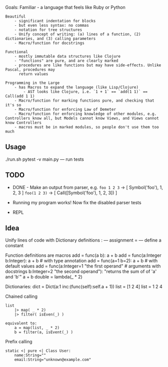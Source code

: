 Goals:
    Familiar
        - a language that feels like Ruby or Python

    Beautiful
        - significant indentation for blocks
        - but even less syntax: no commas
        - notation for tree structures
        - Unify concept of writing: (a) lines of a function, (2) dictionaries, and (3) calling parameters
        - Macro/function for docstrings

    Functional
        - mostly immutable data structures like Clojure
        - "functions" are pure, and are clearly marked
        - procedures are like functions but may have side-effects. Unlike Pascal, procedures may
          return values

    Programming in the Large
        - has Macros to expand the language (like Lisp/Clojure)
            - AST looks like Clojure, i.e. `1 + 1` == `add(1 1)` == Call(add 1 1)
        - Macro/function for marking functions pure, and checking that it's so
        - Macro/function for enforcing Law of Demeter
        - Macro/function for enforcing knowledge of other modules, e.g. Controllers know all, but Models cannot know Views, and Views cannot know Controllers
        - macros must be in marked modules, so people don't use them too much



Usage
-----
  ./run.sh
  pytest -v main.py — run tests

TODO
----
- DONE - Make an output from parser, e.g.
  `foo 1 2 3` -> [ Symbol('foo'), 1, 2, 3 ]
  `foo(1 2 3)` -> [ Call([Symbol('foo'), 1, 2, 3]) ]

- Running my program works! Now fix the disabled parser tests

- REPL


Idea
----

Unify lines of code with Dictionary definitions
  : — assignment
  = — define a constant

Function definitions are macros
  add = func(a b): a + b
  add = func(a:Integer b:Integer): a + b                # with type annotation
  add = func(a=1 b=2): a + b                            # with default values
  add = func(a:Integer=1 "the first operand"            # arguments with docstrings
             b:Integer=2 "the second operand"):
             "returns the sum of of 'a' and 'b'"
             a + b
  double = lambda(_ * 2)

Dictionaries:
    dict = Dict(a:1 inc:(func(self):self.a + 1))
    list = [1 2 4]
    list =
        1
        2
        4


Chained calling

    list
        |> map( _ * 2)
        |> filter( isEven(_) )

    equivalent to:
        a = map(list, _ * 2)
        b = filter(a, isEvent(_) )

Prefix calling

    static <| pure <| Class User:
        name:String=""
        email:String="unknown@example.com"

